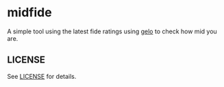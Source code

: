 # midfide

A simple tool using the latest fide ratings using
[gelo](https://github.com/cpmachado/gelo) to check how mid you are.

## LICENSE

See [LICENSE](LICENSE) for details.
